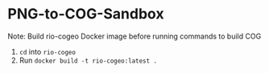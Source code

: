 # PNG-to-COG-Sandbox

Note: Build rio-cogeo Docker image before running commands to build COG

1. `cd` into `rio-cogeo`
2. Run `docker build -t rio-cogeo:latest .`
